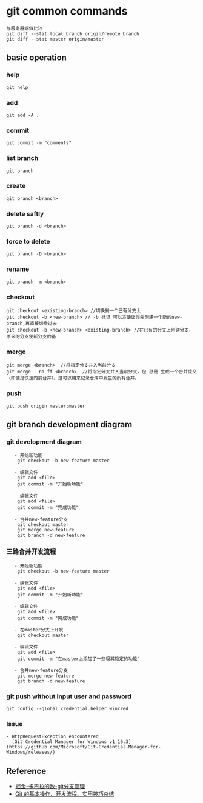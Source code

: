 # git common commands

  ```
  与服务器端做比较
  git diff --stat local_branch origin/remote_branch
  git diff --stat master origin/master
  ```

## basic operation

### help
    
    git help
    
### add
    
    git add -A .
    
### commit
    
    git commit -m "comments"
 
### list branch
    
    git branch 
      
###  create <branch>
        
	git branch <branch>
        
### delete <branch> saftly
		
    git branch -d <branch>  

        
### force to delete <branch>

    git branch -D <branch>

        
### rename <branch>
		

    git branch -m <branch>

        
### checkout <branch>


    git checkout <existing-branch> //切换到一个已有分支上
    git checkout -b <new-branch> // -b 标记 可以方便让你先创建一个新的new-branch,再直接切换过去
    git checkout -b <new-branch> <existing-branch> //在已有的分支上创建分支，原来的分支使新分支的基

        
### merge <branch>
        
    
    git merge <branch>  //将指定分支并入当前分支
	git merge --no-ff <branch>  //将指定分支并入当前分支，但 总是 生成一个合并提交（即使是快速向前合并）。这可以用来记录仓库中发生的所有合并。
    
        
### push 
        
    
    git push origin master:master
    
        
## git branch development diagram

### git development diagram

	   - 开始新功能
		git checkout -b new-feature master

	   - 编辑文件
		git add <file>
		git commit -m "开始新功能"

	   - 编辑文件
		git add <file>
		git commit -m "完成功能"

	   - 合并new-feature分支
		git checkout master
		git merge new-feature
		git branch -d new-feature
		
### 三路合并开发流程
   
	   - 开始新功能
		git checkout -b new-feature master

	   - 编辑文件
		git add <file>
		git commit -m "开始新功能"

	   - 编辑文件
		git add <file>
		git commit -m "完成功能"

	   - 在master分支上开发
		git checkout master

	   - 编辑文件
		git add <file>
		git commit -m "在master上添加了一些极其稳定的功能"

	   - 合并new-feature分支
		git merge new-feature
		git branch -d new-feature
 
### git push without input user and password

    git config --global credential.helper wincred
    
### Issue
    - HttpRequestException encountered
      [Git Credential Manager for Windows v1.16.3](https://github.com/Microsoft/Git-Credential-Manager-for-Windows/releases/)
 
## Reference
   - [掘金-卡巴拉的数-git分支管理](https://juejin.im/post/5a3b14fc6fb9a04514643375)
   - [Git 的基本操作、开发流程、实用技巧总结](https://www.tuicool.com/articles/IBbMNvN) 